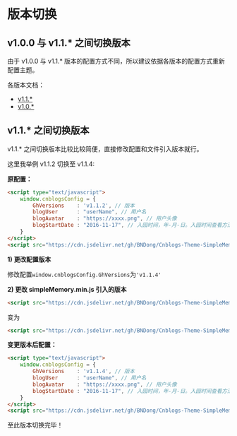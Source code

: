 # 版本切换

## v1.0.0 与 v1.1.* 之间切换版本

由于 v1.0.0 与 v1.1.* 版本的配置方式不同，所以建议依据各版本的配置方式重新配置主题。

各版本文档：
- [v1.1.*](http://doc.dbnuo.org/cnblogs-theme-docs/v1.1.0/)
- [v1.0.*](http://doc.dbnuo.org/cnblogs-theme-docs/v1.0.0/)

## v1.1.* 之间切换版本

v1.1.* 之间切换版本比较比较简便，直接修改配置和文件引入版本就行。

这里我举例 v1.1.2 切换至 v1.1.4:

**原配置：**

```html
<script type="text/javascript">
    window.cnblogsConfig = {
        GhVersions    : 'v1.1.2', // 版本
        blogUser      : "userName", // 用户名
        blogAvatar    : "https://xxxx.png", // 用户头像
        blogStartDate : "2016-11-17", // 入园时间，年-月-日。入园时间查看方法：鼠标停留园龄时间上，会显示入园时间
    }
</script>
<script src="https://cdn.jsdelivr.net/gh/BNDong/Cnblogs-Theme-SimpleMemory@v1.1.2/src/script/simpleMemory.min.js"></script>
```

**1) 更改配置版本**

修改配置```window.cnblogsConfig.GhVersions```为```'v1.1.4'```

**2) 更改 simpleMemory.min.js 引入的版本**

```html
<script src="https://cdn.jsdelivr.net/gh/BNDong/Cnblogs-Theme-SimpleMemory@v1.1.2/src/script/simpleMemory.min.js"></script>
```

变为

```html
<script src="https://cdn.jsdelivr.net/gh/BNDong/Cnblogs-Theme-SimpleMemory@v1.1.4/src/script/simpleMemory.min.js"></script>
```

**变更版本后配置：**

```html
<script type="text/javascript">
    window.cnblogsConfig = {
        GhVersions    : 'v1.1.4', // 版本
        blogUser      : "userName", // 用户名
        blogAvatar    : "https://xxxx.png", // 用户头像
        blogStartDate : "2016-11-17", // 入园时间，年-月-日。入园时间查看方法：鼠标停留园龄时间上，会显示入园时间
    }
</script>
<script src="https://cdn.jsdelivr.net/gh/BNDong/Cnblogs-Theme-SimpleMemory@v1.1.4/src/script/simpleMemory.min.js"></script>
```

至此版本切换完毕！